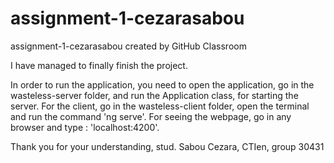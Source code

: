 # assignment-1-cezarasabou
assignment-1-cezarasabou created by GitHub Classroom

I have managed to finally finish the project.

In order to run the application, you need to open the application, go in the wasteless-server folder, and run the Application class, for starting the server. For the client, go in the wasteless-client folder, open the terminal and run the command 'ng serve'.
For seeing the webpage, go in any browser and type : 'localhost:4200'.


Thank you for your understanding,
stud. Sabou Cezara, CTIen, group 30431
